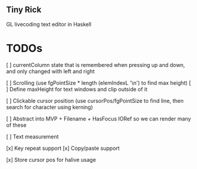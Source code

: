 ## Tiny Rick

GL livecoding text editor in Haskell

# TODOs

[ ] currentColumn state that is remembered when pressing up and down, and only changed with left and right

[ ] Scrolling (use fgPointSize * length (elemIndexL '\n') to find max height)
  [ ] Define maxHeight for text windows and clip outside of it

[ ] Clickable cursor position (use cursorPos/fgPointSize to find line, then search for character using kerning)

[ ] Abstract into MVP + Filename + HasFocus IORef so we can render many of these

[ ] Text measurement

[x] Key repeat support
[x] Copy/paste support

[x] Store cursor pos for halive usage
